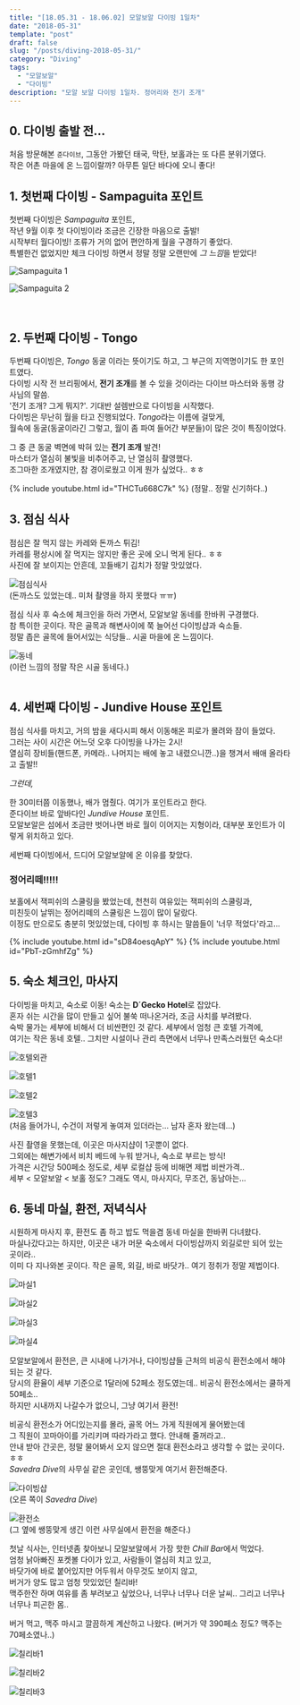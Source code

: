 ```yaml
---
title: "[18.05.31 - 18.06.02] 모알보알 다이빙 1일차"
date: "2018-05-31"
template: "post"
draft: false
slug: "/posts/diving-2018-05-31/"
category: "Diving"
tags:
  - "모알보알"
  - "다이빙"
description: "모알 보알 다이빙 1일차. 정어리와 전기 조개"
---
```


## 0. 다이빙 출발 전...

처음 방문해본 `준다이브`, 그동안 가봤던 태국, 막탄, 보홀과는 또 다른 분위기였다.  
작은 어촌 마을에 온 느낌이랄까? 아무튼 일단 바다에 오니 좋다!  
    
  
## 1. 첫번째 다이빙 - Sampaguita 포인트

첫번째 다이빙은 *Sampaguita* 포인트,  
작년 9월 이후 첫 다이빙이라 조금은 긴장한 마음으로 출발!  
시작부터 월다이빙! 조류가 거의 없어 편안하게 월을 구경하기 좋았다.  
특별한건 없었지만 체크 다이빙 하면서 정말 정말 오랜만에 *그 느낌*을 받았다!

![Sampaguita 1](https://lh3.googleusercontent.com/6AGoVy0ALQ1ol2R4idNl0BwmFUU1R8CfsUT2GmBcD8lpLTH5TlqT9HNGXWnWi442drfGzI7zVGBg0Ejrsk91_CKbIKrvMtWpk0SChMf7zjgS0adXiCur-hcCm_OBMoUlle3Eiu14WzfXoQxPsixwLLlE0Di0F_jXgNvUaoSCUzK_TKYNOkPcHC4meEmYsVmvqu7TulCPf7ZZD2n-0wtG797m622JkeqP9-10k7z8GRFF4MGVKbga3-m9fyLlgZd23aTDrm0ujZfwN6cIHGjCuPC0MsuS--tCVBGNPgYKaB2DYoaSVe5-lVl-P-9_D-JOWddDqLxXk-VXgW9WUlK36FQlK5ZEVj7tOQ0AIA2NU1V_bDZqN8rIbETaUny6DiBLl1Age7uz3Kl_MUS_wKgPD4VJvLu_BxadXiVHPfrSSEs4TZzQQ7ZWhM_1WZNu72lvE0XOywMilaf707bqnC3cvjw03D_rbw3YTgNiJIA1Xzy0phjzBITmjIK5VsGj2cKKTskizTurXVpZDxKkHoYIbJDqwbvDaUCX0LwbGkmuDqE3NtPr81PfhgDjeZ2RbaM3Tr-vRfRppyuWFwA9vch28D6WCI88-A3PK3n5GAWQU9eTmlezUYSFsogiycQov1c8xgvNogSsbb7KDrkGANCNatH6Q83ef1FV=w600-h400-no)

![Sampaguita 2](https://lh3.googleusercontent.com/OyI-qyzAG2moaDwj610MH3H0YXbKAO0S9NAgbteKFDgC7dVWFSFGDOd33Zh2oj24FaMTQ3k1CU6Q4DBPQMsK8vKJJYkqBbx22ddUB-GFdGws232W7ZwNYP3Lh6KN3PeSEbalm-CMphW1JIJW5ikZBZTm_pIAbs84W32qw9yhEWUE8JX711o3eZz0zXaVTa_y2S-KInKE1ZDpXOddKOAr98fC7zlR0QBYM6Wx1I0x9hCiffV_4Jrt3Pr0DuYYDPsvLutJ805oispueuE-gdOd9GDodp-49YSU61MgLcwlSnIiGYMEXz72baJlH32d25DeF6yc_T_Nfw-fmBGtCOREOa1ye8Y7PDtB2n2RJNfPfo5Ma2mXtsMPJ0mJQgUtdi1RN1kqMmgHey5OHlItVQ_NzzupoYo52Lc3eP22Y1P_LdzqzXYuGrNOe_hUS-P-F38TTqG2mP0QY4mbImjoYw6PlquiFVolYrCpacXqXkUcIhmdSaCgoC_WsSChovcFkIIn7DibNuBM6XzWT1OBFuI1x95RXjKZrDlag9dugCPQF2AHmoBH7r3kyHbLvw1QJ7tXohZqlGlFxOXZ_-koxdk9aban1rkzC_wchCs-73x6pfdcy4Hpi7IcbMYXiAqv7vTg9Wg8NzX6NN7G6LDvje8lljvo6aBlHH7E=w600-h400-no)  
<br />
<br /> 
  

  
## 2. 두번째 다이빙 - Tongo

두번째 다이빙은, *Tongo* 동굴 이라는 뜻이기도 하고, 그 부근의 지역명이기도 한 포인트였다.  
다이빙 시작 전 브리핑에서, **전기 조개**를 볼 수 있을 것이라는 다이브 마스터와 동행 강사님의 말씀.  
'전기 조개? 그게 뭐지?'. 기대반 설렘반으로 다이빙을 시작했다.  
다이빙은 무난히 월을 타고 진행되었다. *Tongo*라는 이름에 걸맞게,  
월속에 동굴(동굴이라긴 그렇고, 월이 좀 파여 들어간 부분들)이 많은 것이 특징이었다.  
  
그 중 큰 동굴 벽면에 박혀 있는 **전기 조개** 발견!  
마스터가 열심히 불빛을 비추어주고, 난 열심히 촬영했다.  
조그마한 조개였지만, 참 경이로웠고 이게 뭔가 싶었다.. ㅎㅎ

{% include youtube.html id="THCTu668C7k" %}
(정말.. 정말 신기하다..)

## 3. 점심 식사

점심은 잘 먹지 않는 카레와 돈까스 튀김!  
카레를 평상시에 잘 먹지는 않지만 좋은 곳에 오니 먹게 된다.. ㅎㅎ  
사진에 잘 보이지는 안흔데, 꼬들배기 김치가 정말 맛있었다.

![점심식사](https://lh3.googleusercontent.com/7j8lUUAuvBVf0Fc2dbB0v8M-ADuH7VcAXXjPFfrFaCtATnJWlH3XqKBLmLV1Wkm_PsYIXIt4gQN-gs7FXSpOp-w1GEUM3cxjNXAFiqbYhFXXDXjgDLUvMJmPksJuV5CPgPMBFfk-C3UZYF5lxQQnrqWabcdtVHhbl2F_9CPTP7l1aZGqClhn2VCMHEVTFf0iqO9KouICqmifkHWuFIPgZDpG_BxBW5gjU18JQxznP6_ifVXMFVpDetKLPLS44PPZTehStIVhY2Ktxxpgos3aF_-92qxOxQqM7sDWFuSrLKXMKFQI5wZxG_ggdZQLEymz0JIqTkeu5lJ2lYLTcJrpJ65pDsuGAm-t3BCffYYzucbOFslzc7Snckq21VySuGNBtpitHFDgLh8o-_bY19Jc3okup_3Pe-vV-3tsnKdfLc_qgbc0KwZUECUT42SO3_dnIvI7VRrOY_EPhW_A_MEz5NiwPTO9o9dp7cF2HM-3sZCID-xfa-DKC-KPQOxiomm6pOVTRfgY1T3pPHX3PXR4W5uUooOKD1eeVqVWtFgiRqQ4IvyqsKeXD4HtdzBegC8fT1ud20pwnHsaTS-lJv6XsOYue52sllDeumfv4QZMWbzXsONEhMw0aT1C4UxKJ4PJRxSag1aK4F9oMiLYZxkDm0LqGl5j_A3h=w600-h450-no)  
(돈까스도 있었는데.. 미처 촬영을 하지 못했다 ㅠㅠ)

점심 식사 후 숙소에 체크인을 하러 가면서, 모알보알 동네를 한바퀴 구경했다.  
참 특이한 곳이다. 작은 골목과 해변사이에 쭉 늘어선 다이빙샵과 숙소들.  
정말 좁은 골목에 들어서있는 식당들.. 시골 마을에 온 느낌이다.  

![동네](https://lh3.googleusercontent.com/-Io70DlP2qSHFlgfJWCjclND_1YLR4oaY5GC17chv4UM1xT3f0HcDkS8fCVPmAUGrjZbQI5DjNRut7i1hv8TC9XqBr2-AIRZzB9yyi0S9tBdgGkXTDvGK4qxsoHAOVjoTYGBkoon9JFqKXS9K_zReDsu7E6a2aupJiTW76r4Eq5j7wXE2ck1Uoo0nrOneaTygrVEZJJGQBpAR8f69IAuIfw9uKE7E5n86MWPoK5h0_r_mdXz-WdCMT5Fotg6x88RrT8iqfusVpPYI4cDGxm-HQOv6_JxCeRpf-mtuKCmU_h0z0Vf19PtzB-ASDj6gJz3ehqqKYzh-BNJjLxw5bY7gHbcCs6qwRFksaOOvz-rZfgt8RSB8Ysqm9UJlRovnIdWFlmMzPhyIL-8Y8DvLRVv2Gi9ULOFoMGOyDyNI3eqY64pi4RTi6Jj35sNJIKO7KHK3nrifcMDSzevN-Px3KZ46XX2Rk1ey_rgOKr_jyOqLxg7S_xpdWvD17T7nVscqtomcgSopSdaHk_Q6o0gpiEMy7AKEOQPiPRTMR0akjrsAkXWRI4cp7VfxToV2WLU_4bkV0mM4WtNk97Sz_OpxPmO8S_axotGucUrT1mmoDH85MGIz3GaLwfQBg4LH49TvZdN2-_7fgQGZhY_-8ruOnQyO1JcN3t9AXUh=w600-h450-no)  
(이런 느낌의 정말 작은 시골 동네다.)
<br /> 
<br /> 

## 4. 세번째 다이빙 - Jundive House 포인트
점심 식사를 마치고, 거의 밤을 새다시피 해서 이동해온 피로가 몰려와 잠이 들었다.  
그러는 사이 시간은 어느덧 오후 다이빙을 나가는 2시!  
열심히 장비들(핸드폰, 카메라.. 나머지는 배에 놓고 내렸으니깐..)을 챙겨서 배애 올라타고 출발!!  

*그런데,*  

한 30미터쯤 이동했나, 배가 멈췄다. 여기가 포인트라고 한다.  
준다이브 바로 앞바다인 *Jundive House* 포인트.  
모알보알은 섬에서 조금만 벗어나면 바로 월이 이어지는 지형이라, 대부분 포인트가 이렇게 위치하고 있다.  

세번째 다이빙에서, 드디어 모알보알에 온 이유를 찾았다.  
### 정어리떼!!!!!  
보홀에서 잭피쉬의 스쿨링을 봤었는데, 천천히 여유있는 잭피쉬의 스쿨링과,  
미친듯이 날뛰는 정어리떼의 스쿨링은 느낌이 많이 달랐다.  
이정도 만으로도 충분히 멋있었는데, 다이빙 후 하시는 말씀들이 '너무 적었다'라고...

{% include youtube.html id="sD84oesqApY" %}
{% include youtube.html id="PbT-zGmhfZg" %}
  
## 5. 숙소 체크인, 마사지

다이빙을 마치고, 숙소로 이동! 숙소는 **D´Gecko Hotel**로 잡았다.     
혼자 쉬는 시간을 많이 만들고 싶어 불쑥 떠나온거라, 조금 사치를 부려봤다.    
숙박 물가는 세부에 비해서 더 비싼편인 것 같다. 세부에서 엄청 큰 호텔 가격에,       
여기는 작은 동네 호텔.. 그치만 시설이나 관리 측면에서 너무나 만족스러웠던 숙소다!       

![호텔외관](https://lh3.googleusercontent.com/zdIzBn3Q6KGegKsdRJBiUV0zQ7ejk6f3CcZ55tyioV7YwkmuIobxkvGt4xCcNno9O0RCeXOZr2eZH_tqRte1sEd8gWbwQsqmvF_fu2-XY0L3r7ew3TKo1wfpBndTzNavV2D77iKlf4yGZON-T1NmygtHjKJVtMzwMJBzfRHbPNYY7eGNqh8_hqLgqj1mr1Uo5tRQKF56nak5wJ-bt3S0b8up50yTofLLIi1RWTqXGBasqyThT31z7BuJ36BHJ4Gefk-eFoW4Fnr9T-920Nrz3kJvKA0jInECxQE6PoeHdM8Q5zxk_uF4NpzaWK-kqdxe1KbeBApQRenHf8kkN3OEuybWK96K3wEfaLGHTmv5Be4Z8V5zkgnMwdIKPJlG62a2WWqWCrNy5PlhBRlzwoCqcNkv0Ecfva_35_QXHa7GBUfF15km4adQZdCnQOhwOrXkABCvAXhF1_vN4Ng_xSHyq8A9W3T1PMun9ZpacAmLe_AbbfmwhOkPYhg1L5w22IXc3vfSVfqgOq7BKbeEkrrELlvuA_hhfFkHMCZwBrsYf9mDAP91WTpj29H3j_VgNnARfmtpmTC0riLTG_gTnNa5SBCPhpXmK3LkmrjETX6RjeHtf-eVsV4eF5GWNGA7AJYQ2Z6-BadUlOYHh8mHTqF0A2pS8ubFgxRt=w600-h338-no)

![호텔1](https://lh3.googleusercontent.com/PUzgK-NYu6IOFXYHc5JjS0uIbjwiqX0myfVuCZEURsjYRn4DzmPmyJNX0xxbEnZpPLoKTiYVOPg-UAKt0bbQqI3-Tj2eIf9bosVB0Raus58UK8ntfdsnJR1zwRKqJWNsNvZwPC3Wkr5A5RW2F4MFbimzZ9BZNS4H19mhSnFcpVWys7L9vEBDACqTuekOD1QaEOY8EBXHn6LtiCDZhBP7fhE6rZwiOrQMgD7Xavmirpy4MawEvUrVJTrl16m-T93mAq7E87avW7CLLZqnnwZNRkibeTb_g_kU5Q-XK8eiTdMPMO-RxDsRH5oQGanMQdMpO89nJUH6g1RzJUnPxe7EtEI96BbSzwyzsbmgBxtR6FIX5NVLrzeah-6D7MK3Ne9OuDdFy7gCwG6aMiHPRjxxo8jFmSbEYAdvowGauYJ84Ar_5wwEY1sPZQkLw1ShsH_rn6YRgodLZSQUwfOVbwLgxaf1hcAsTOkwdeSoPGg95SKJEItAC7aG3PQGyy1ZB7B7MEKDM08kk33kNDcs2x8brrfs4BW4x7_qXbrX-CcyxkSilc6oJCrPiWQSPwnBCoTQcT-BbYDfIuKCOV3Ca-DwdBx86Cwe5tZmBIAKiO7cD0tRHsD37Qv2u7290GMxJcNm9vbQG4cxVmVTE8shFNj-kW6319Es_1Fl=w600-h338-no)

![호텔2](https://lh3.googleusercontent.com/MPrv4V5Qp65b8ZWOUdHsYfwK7Onga4GWLdzvd2m_pixyknb1RxGXDL8wlbsB7J2yGd4yPwQkbpx_ZaaWMRfCRGMfzBK8i06J7o2rLalAxkaB1cKOfFctEM_vtLtEfIj4rE2rmcSivEVyGO_F9gXEfoPjOSTuBYaVZSi-S2fedrEU-GnRwA29q1jjoNKnhwEXiydJ6n3_fW3GSp8xD92n1FDKoxCyNzcW4ryufPyf4SxNWKpW75jGZEyNaXWFiB_sLNycJu3BEwLWeCh9aYIdZJsEwsBNmZspo6bPnCexOtVSuAEu1AH68QWSlqOBxGPhN_SZY8BQY5LaHUPlqhl6ZPOrH7xPef3CS9y31Eq3aqlxkkZoSF-fEKMbWAHAEhG1d7nxnq_CBG1xFwXl_IofBEwJDT4PETTt78NmiaDZnb4knEmtj-4vRRrj081iN9stKjpf1u1Gf6GkTVRVRlfPJau0vk3UJRQjizE9qsyeqKQUEpDjVYulcCEqWa04senfeFxZErh2OUfZsfALSngoUj_9q3iUbyZwayDKPnCGz-vKeJDjqwn1T1rpafhOKK9EJvID_mRDPfn7UT7dftY6FcFCNdfM62_kd9KIUTNDHIwLi3gDXRy49TBDfa6iUUOFZstR7q1jpapWsLGaswjqVFLV2UGkxiE_=w600-h338-no)  

![호텔3](https://lh3.googleusercontent.com/zQLCf9nGx38acmMQIk2JOgtxneQ0Xht-1G2PmSXN4pSNCHWW34tADRlxqhND76Jkve9OWQqrIfcaOF6KWAJEWH3jloEPey00W_SXLqbmdf22rdxYo9-GBh6t9ejJk5-BabRlAc0tB79AK6lBCvupXGVfPWIiMwcqApgBozXDg7F2lc3uIU8fNbGhKyRwTwlK_joKZYQyNIrTWsFPmnX_-P0rl8LSUt0cljjQD74qsf4Cx_3B4RO5S_pStjW6wcQZEzMB6BQH2kl6rNaNOAA6kW1HghRPdnAsbK6KPk31bzjc5YlR-JrZ4_f9uSZIDohhUYWHbW41tHfyfB2RlrFovYhh5SBxuqiHwE0jYg7OAM-lGXYYZqzjC8YHbzpk7hj6SVnFs0G-cszDWIOvTtZfPtfgWk4L1LhnGACDP7eCBQpExxi3ec8Mepq1VX3MkLHcNvAgGWud7qDniiZYvcekwfu6mJ28ENKZVepdkeqysZiV_ghFMrjtg6EzQG4yGfPH2ipHOP4FEB8Pq-EzDpUGtM0SbBpTJSF20BPsxvvSbsWXOIw2hcyNXqkAwBgizkkGGVeqDu2bMSjbpfI_xvHPK9ju4cgvK5r6gRDNGiHT2_RSdJ0bLj_i7RKorNIHACZxVLWNYdBTfJodAWGmIPXRpyhXCirrrtDX=w600-h338-no)  
(처음 들어가니, 수건이 저렇게 놓여져 있더라는... 남자 혼자 왔는데...)


사진 촬영을 못했는데, 이곳은 마사지샵이 1곳뿐이 없다.   
그외에는 해변가에서 비치 베드에 누워 받거나, 숙소로 부르는 방식!   
가격은 시간당 500페소 정도로, 세부 로컬샵 등에 비해면 제법 비싼가격..  
세부 < 모알보알 < 보홀 정도? 그래도 역시, 마사지다, 무조건, 동남아는...

## 6. 동네 마실, 환전, 저녁식사

시원하게 마사지 후, 환전도 좀 하고 밥도 먹을겸 동네 마실을 한바퀴 다녀왔다.   
마실나갔다고는 하지만, 이곳은 내가 머문 숙소에서 다이빙샵까지 외길로만 되어 있는 곳이라..     
이미 다 지나와본 곳이다. 작은 골목, 외길, 바로 바닷가.. 여기 정취가 정말 제법이다.    

![마실1](https://lh3.googleusercontent.com/bkB8tiU99E5JJeNAlgGK7-Ka-zCCzTaEfVkbBgUTsqYoOTNFYWd2DaYdKO01dv0TtCKY2w6jt4tzU1Cr_NFGg4fyheSALeXVAjwXQs0p7fLl-VY5Wk5ApGfQYMXmwGvZxZDnsaJtWwTLO_YDcZEBQNuIhCUsg-CZCEl2tkMxhttODLCkzunyYmDr8kUb3gEZkYrDoZpZki36Nxg4ERurfVUZHm2Oecju3wi_AqU97gWfgwvgF6sEQ_TGSz3thONvGlfOHTm0r3WVGdtoSsbBgsm-8Y0PWW3GEtduf9NBEuvVoD3_xofWZLF5pLA7GCdUV6s1yV3uJ__cvU7AJ104fkkFts5oXHa2DIAcGIUZe-yV1reh7l92ttN1AhSKa3Y2a6iBM-Yceu4BbFXVtOObogQIyuZJ_9r_86CXK2sbTOyp9dq_0ouxVzdpY9ZXaYxc4yq-jtYq_bIG6EB025AX0V_mK4bicZ49kY6mwW78ca13hich7TnVBtFbsAspt0ciKHS9_Q0bXCY1GTB0b6XZZea1Wh3_XttJJJxoo6acSWnnLVxVsDcJzlWD7zZwKte5x7BpYOVcL_MAQ45RcJv8X5THC6FUTLuFD8Tlw2KgH8m18QoMsdnE6o4o7AOxgH64fBJZ7zalmEn4epOd_w4wmIQKTJ7BmHGv=w600-h338-no)

![마실2](https://lh3.googleusercontent.com/wj7PX4FUOjE1p9fOcFBouTbPJpOwt8xwH8xY2RSBE0q0NNLAUANB-pfNyYEU8eK_qgA5kSK4q9l5cUPeEmW0egzy8HFV3-Wg3mX-Q8xpCScHgl_kYqcKb3ue1rDqjOf-U29WI6m0UizxQSWWWOtvPbOcUjvgwQcJb0Rve37t6Qj6Dm1gRWcHixiKKCI1JXIs_zCwWxXyRXaA3S0w26X26vQwsojo8e9THTXwn7Dv7F__Bfc8ia21IdTToiCGSgbClvc16ypz5RejOt2pmebr7h7R0B9yOJLBYwsYyurahdgIymASu68bPz4H-WTYifKj0E0g72fPmgOB2ZkPMlXyjTSQ2ObLYH10dCKF4pe7oakvtAqGOHrQ__9sCQvEYZXoqvyWrft5zgf2Y1CTwpQGuT5l-ruGVIuR24-dcfc1eX_EcJse_AmOSWg1E4RbeQcrpt8DZKj9takJP8xH3ZTXv0PLRVT0m4cR3_R3o6AZ7WJIYrG89nFBommREpzZlELesmzFYyojxSp8siUefVuPSFvIuJRdm5ZiyIREC8mbiD52fSuL07IoX_ycHF6Ownv2gynZjAwJYT7lp1BloRS2g_j9LcTHqqDUeHlnwfmRAgX-xGIT65Y050BvSkxKWFjxWuKjK0Rs5waKawFP12M1xbJjy1LVwNSf=w600-h338-no)

![마실3](https://lh3.googleusercontent.com/TgD64wS_k43Bg87vgYQv1FyGYVb3n-Qy4Rw8Eq5RgqzxPLu_qOG_mQP56uN3vzAXHua9PlLielXVEzJGtxoN7yGu66zqOk-mqqz4fzdwkSDpX_v2aMYCk39vF1B9bJLriXPSAkp0nLN3KZAhcjgLihA9M0k9gBPsAMHWbDeQ6BHeuQzZkWRmjBFF5F5XFkU2R1rqrbxTA-9MoM6wFmM3FILjq2f6RPE4YnN98p25rTiErxkgwhZfyKJTCXltiHYqwWjsVFjk4w8KAv5LtPasL7O64-qxvCCAjBafS0Z9rdWyYRmfxEOMIo_2ZsdvagaiQfsUF-P8cXVD218OnY9k_QLEfxA7P57d1eNw1sho5NeEuolISwy4nQQaSzeWMV5XHy9OXjUumdDbRWxbS__yNgZ3s7VkSSEqmL0EC245yZW9uSWTzrJNnR3k0jCsxIhocmstHNKcWT15Va4hlzp9LP5cTsh0J8KHjr5vl6FXPH09_PaPXMi9DyK5XgwWGv4Gd6wtsNPdlhKZm6Fcvm2u3TO7zUqwDiPPBg50wcSl25Lu98cuVhWYAsQ7h69_IZP3v16C9TjoHrWDMzGR1UcCxSe4TWNQR9C84aKmLoiY3qMW6qWGsqVvCi-FFHTPBPcAoS2q1icZhRsd6gmko4fBBO0O3bkwpkt7=w600-h338-no)

![마실4](https://lh3.googleusercontent.com/afqtIGrfAbRuiDXGBHPiBndWbcqrgnKhr2bjJS8Vg2FT22h6w3BC-Egcaxjq8JZQXXkdkLqXgpS1-Pe402JGiQi9m_t616YN5NbPo0sw75hxiflh24jlcwYs7o-S1UA0azZbbKk-0jH-hcW6BlQqBvXiHbCtBJ1MnBmt-lLpiQ6DOJlzTLSc31DFgah9ly6tJFqEEFUu7zNiPdNxsVEL5WOsli-y4Ok0rNJZlKDrDxnA9OogzA66p_DIt8SK9R2hqvUB1LJsVf1KCFENjBhTrKVBG_3A-jR-kfTzW2vjEBUCKpvbVfJF4I5TAKABVt1WwPXM3Jhct09cT_13IZIQx-vszTLGND94_FnLwxa2Lwvm4LCnR-s7zbCCwYrf6C3qMPW88bDU7x1IKan1q5Gqxy4IaSzGwoUrXRcHek7-shDx2knu9umQBZZS7E7aQ79v1K0s_8CI9m_k88XsrzKlzlZndmJJTQsLjOEbeRCQ4qlApXOpCsNf6YTkS9MWOlOzYJaJTNi9WMlukFWWCLtHctAJXBUxCeusUnCHCev820AXnZgPu2cISCy0zQJcwS9gx7FFrCMWm5LSUjw5Lq8P_bfRyibfevcKj6_0QjNS66Cl_-4mrN55d6lPc4HH8xDRQ5K0pDPGHJJO37F2GSMCkGC4urPRrlzL=w600-h338-no)


모알보알에서 환전은, 큰 시내에 나가거나, 다이빙샵들 근처의 비공식 환전소에서 해야되는 것 같다.   
당시의 환율이 세부 기준으로 1달러에 52페소 정도였는데.. 비공식 환전소에서는 쿨하게 50페소..   
하지만 시내까지 나갈수가 없으니, 그냥 여기서 환전!     

비공식 환전소가 어디있는지를 몰라, 골목 어느 가게 직원에게 물어봤는데     
그 직원이 꼬마아이를 가리키며 따라가라고 했다. 안내해 줄꺼라고..    
안내 받아 간곳은, 정말 물어봐서 오지 않으면 절대 환전소라고 생각할 수 없는 곳이다. ㅎㅎ    
*Savedra Dive*의 사무실 같은 곳인데, 쌩뚱맞게 여기서 환전해준다.  

![다이빙샵](https://lh3.googleusercontent.com/UNGCiJu2EGvYEgmPXW5e_iIVPrKP5SWADjYaOdRmcZrN4yR8UVoG7tcbftk27BBtwDyFk1ipS9mnN8pm2omLwFZNEUSHByUlWlx6gKNejlXk1ylp1x6taG9CNH2TJxGu_0tWYCu1UfeNpIkNWSod-uHdsm53QJl4ueI6zPTRdJJ3V99KKGdZJzXL6vNrlEhq4O_oL6isO-LhZGNw7v56hemC8HNU6BdqCVSZRrwZlJAW4zeZ85wcySyooHD6bp1uzoNzYmpGFehA8JLr94vu5if3ET_wbFyOkVIB2iVVLix5ekl-9hl_NMfjOY5okVcZTThU13MpKYsvSGRt36DUcvKa4zBwoexuuBATJX1MiXmpnIF2mxDV2DAzUPInHZYez7-cpoCb3JQwfpj8lCdeqaqR7JuiiqpFhL-g_nRjrVqZ-sVDokBibXQhX23dUzu60f-YenBDT-kOESCuQxzVuIXn1galM46va6L_3oPGQ3DoFzdttgAEU6TfgKmvRm7crtV5P1HkA6xLwrdhL_gjqUOb53IicWBdFaQzLc0F3n3Acq82TK8k70Vp5zvL9h1_uIdodN_rm8CYaRTwaeLz42_Nw3QWxIOtdBZhJUXKK1tWa4Yx-3PKp78iv2wjld2-Kkv7ELau4SERNHTJaCH0CuJrJ6eV5uuS=w600-h338-no)  
(오른 쪽이 *Savedra Dive*)

![환전소](https://lh3.googleusercontent.com/VFshTuE6BhGZWi6LLyRqerm1Z3Fd8rWuuCCNHXfXPXBLnddllBIvlbtfnBtlTR27A39bddcoxtqV7MZQJ7xPT9sraT_uBGUhtT3uAventykW67axWNy2V-KqAEr0qAuOqUR_CnWZKtn0Gg4PPsK2dDjL4D8k23rRQpvRVOZvDfLPsCV-wEVgruunWZkvkOufAawwtg8EicOy1oQso3UudJ_7N4MraZyilP76D55HbUplwn-GbETCFoOyCzXwnyuxn_22r4lwbHsHERDmxh0TX0HJbHgwyflL-QqL3mhzyvJZitI7Q8lUqaPRBBnqjpL23zW8ZItW5GqoRlgZc_mkLVmNo0sA1q7V96RoyhRb68yp3fS4ViAs5tvUH4VYatQMdgC5lKJTzTegAEkrplk2lm1fLbOIs8mgKqN6iNl6-vNnD0A3xk4VKCKQWvhKG0jVYbX8JtqSwzEkX42vpQ4qAFnaB-LHfQn-rg1FmaRTW_4cjxsaxo-9zCM_Q4wxRE_qsjjK2HhNcOrCP5bN-VoEr0r9jj5eP_D010-RpTBzBeIzON_knLQ9fwsekyoXxsltXgJZNjN9UXf3953wgZ4iicZ7Mh3Rb9w-Iq6axbOxnZpfTCgvyUYa2myFAefqC-I8YjHY6dGTRHIKXhM6KvwUkDFSMw6e0TZG=w600-h338-no)  
(그 옆에 쌩뚱맞게 생긴 이런 사무실에서 환전을 해준다.)


첫날 식사는, 인터넷좀 찾아보니 모알보알에서 가장 핫한 *Chill Bar*에서 먹었다.  
엄청 낡아빠진 포켓볼 다이가 있고, 사람들이 열심히 치고 있고,  
바닷가에 바로 붙어있지만 어두워서 아무것도 보이지 않고,  
버거가 양도 많고 엄청 맛있었던 칠리바!  
맥주한잔 하며 여유를 좀 부려보고 싶었으나, 너무나 너무나 더운 날씨.. 그리고 너무나 너무나 피곤한 몸..  
  
버거 먹고, 맥주 마시고 깔끔하게 계산하고 나왔다. (버거가 약 390페소 정도? 맥주는 70페소였나..)

![칠리바1](https://lh3.googleusercontent.com/M5Na65-7gYd0EY847wAe9K5ZwrlN8cyURSQ2ZFTbK9TrD8UryNFv9v1cNcdLgG3zmUNhZvICKUJ5f7LrTJYW8U7ajdHBqmRj1C1PzTVCeKSfqH321C0tyyI6z5_6MW172L3Q-s80CKxZvb2a_IQQGIOLDuGpAtW5TmTzCmricvH6rsjrwHhF82aLX1Fgk52Oy1E3OzIOP0efVFustnNtsBxsPrF86TCxJpT7n392Yep_alSx95t4dDk5MdjlxtsSZklUqhsanonRthOyO644joLflcxy1b3zguxgwpo8V1QvXPeixJYclcTJTyb_oN5-SvcqHwYqfrNE0dexdxckUEaD1OmmXMALvDGeL85BKn2D63D6xhH_2cqGP988kulzfGhe-6pLFquCTS8nGVFBmYoKJd-lSFrftCjJzlE_p5qRPRDtm7_r_eVJanEfpBdHNjGhI4rtebaE8GS0cUSzr6wwvAvwbD4nSJP6HvheTir8jfz5zcuCERIXRELBeZ_Ew5LVRDRw5RqE3ifWy9k9g1NGkSdssvkGy8b4xzw_orDooPzS5VCC0Ayzne_WSmwKwqVR2Hicnq6aaenRg57lTAV1lYmOJwkNFCL2P3VmSy3xk5Uef00sBRygJewrd8xIZ3Dzqc-gIFlvX3nYV9QVUIkHX4rU3ZpV=w600-h338-no)

![칠리바2](https://lh3.googleusercontent.com/67kNmUm-5pFVUKtyXHdRXSBJ2EQHrp9hekYE3CA7wO2kpVH8wXLQ8Zv2tBCz2YuVBAN_Gen5vggyK9VJh5toC67ppmA7rlkANaWfdvMkjulrijCnKQSSTrU31k6tROwkIASRraelTUflGemMrhE-fvqhFmlIOYnQmERRdQtxdvgVaXH6Z-yMhTeReMaBV0OWlVBRWIfvjm609wSHopu9CQ_EOOef7qB-8Qxd_nNgQbx1xdJ8hYeuNP-UhezM6GjR1RrgSQtElwjdDEf5MUyJpeRwyN5d54tcy9ESmrTIf87ftCP_LzixkP32Ro9ft4LMjDn2YTwuqObboOYz5wtu_85WCmWlOl5_GxaQlpSBMjUe1l-TAwEMdZmZ1nn3sSLmbxOzwfGEt16jcxZHk_1Ty5bQhdQtlPfCSlcMRdsNhV0fuUTe8w7GduEywXGq5TaycTEHcQ6Nw7P3JGX7GBJ7uzZQPX_uzaK5F3LRJQWDu6VcQsDY6s37BoO1MUofgbuS3j-kiiYUUeqaz3ZEXlmuHDWcH2BYB7fOTMJaP856uhWDpMSEdHIx_gzKk235hee6qsP085XDzTNGZMT8navkRaNXEjp8HpuKI9LqX3LW7AYGs1FCi_diP0YINfbB6Cc59AMSNutLQGTxYKaZIEMLyO0UeFUlkgxu=w600-h338-no)

![칠리바3](https://lh3.googleusercontent.com/6xAIzyKWVAbbvppsmJmj2exRJcUTegyXbxtI5MLHaDh_HibvILIKDyOp-bK7XQlNrF0m3IjvHnOeQ2aZcK2m0gJKjOi7hj_GGKb769jLhzRr-ISfoZJo2jsNk9c058alTkQzqlfYJqsfu85Bx-C5EnxZpohdVYfPh77LCz7GZEfJqQ071-IBDE5tBkriMrdLcO-fmttBo4Pqd6w-X4myym2RmwwTZ3GQVZUxle3ukFpX1qjlEjxqjTrDRA1MRN59EGUGS8Yq0x3De6V2PzpOqytgeAZXcfpE9vCCP0a_Jx4vLXGaQaq7HyScEkKjYNJr-WShLzDHdsgK05ae7mQojpNiRxcrvwSlhDpvwrrr4sW8Rp6KtwLHf53WBIbEGAuvXIKWAny0zGtUWj4ewH6JxZF81YfYLuc5_33ywhpEVAYmAS5-yyWdKYhJre_zzNewVr85KsZgoOLirtRkYxkp2Ydwzjyc_oAf6gXW_skIzUBJ8S0kfUNyBJvvI_X0mBdy3RV1hb49_qkbOJolPoqH-_ergpDLcNPYgCWtCL3P0IbZZDExjeY7BqatGwZmsDOO_2UQyfvcBIL0nyWqzPCEAbZ29KQ-iVdT08v6g-IcEp4gz_kh_wukEmm0FQYn0sf02RkgUWlfvmyaxYOP05g64ZaGw03uoaJv=w600-h450-no)
<br /> <br /> 